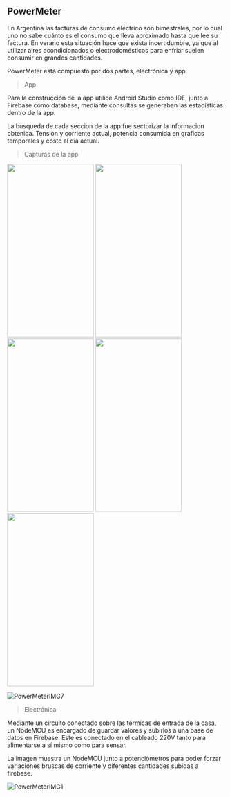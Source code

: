 
## PowerMeter

En Argentina las facturas de consumo eléctrico son bimestrales, por lo cual uno no sabe cuánto es el consumo que lleva aproximado hasta que lee su factura. En verano esta situación hace que exista incertidumbre, ya que al utilizar aires acondicionados o electrodomésticos para enfriar suelen consumir en grandes cantidades. 

PowerMeter está compuesto por dos partes, electrónica y app. 

> App 

Para la construcción de la app utilice Android Studio como IDE, junto a Firebase como database, mediante consultas se generaban las estadísticas dentro de la app.

La busqueda de cada seccion de la app fue sectorizar la informacion obtenida. Tension y corriente actual, potencia consumida en graficas temporales y costo al dia actual.

> Capturas de la app

<p float="left">
<img src="https://scontent.fros9-1.fna.fbcdn.net/v/t39.30808-6/269600828_10209803550841380_1296861305794778704_n.jpg?_nc_cat=108&ccb=1-5&_nc_sid=730e14&_nc_ohc=Hfg8bgnqBdQAX8N-ToJ&tn=h69wmpM9SRohpJgs&_nc_ht=scontent.fros9-1.fna&oh=00_AT8jaxNTZWbYGHj-kZ7CDIgCNcAiQTvKh0SZ7q9RuKGU8w&oe=62310453" data-canonical-src="https://scontent.fros9-1.fna.fbcdn.net/v/t39.30808-6/269600828_10209803550841380_1296861305794778704_n.jpg?_nc_cat=108&ccb=1-5&_nc_sid=730e14&_nc_ohc=Hfg8bgnqBdQAX8N-ToJ&tn=h69wmpM9SRohpJgs&_nc_ht=scontent.fros9-1.fna&oh=00_AT8jaxNTZWbYGHj-kZ7CDIgCNcAiQTvKh0SZ7q9RuKGU8w&oe=62310453" width="200" height="400" />

  <img src="https://scontent.fros2-1.fna.fbcdn.net/v/t39.30808-6/269600828_10209803550841380_1296861305794778704_n.jpg?_nc_cat=108&ccb=1-5&_nc_sid=730e14&_nc_ohc=K8ZK5uSdARIAX9IV8AQ&tn=QSDM3Ops55fQHkQT&_nc_ht=scontent.fros2-1.fna&oh=00_AT_69LPClxeJDogr5PuGPsyDaqgzVXvI0cvQ4Wprz5joog&oe=61D80713" data-canonical-src="https://scontent.fros2-1.fna.fbcdn.net/v/t39.30808-6/269600828_10209803550841380_1296861305794778704_n.jpg?_nc_cat=108&ccb=1-5&_nc_sid=730e14&_nc_ohc=K8ZK5uSdARIAX9IV8AQ&tn=QSDM3Ops55fQHkQT&_nc_ht=scontent.fros2-1.fna&oh=00_AT_69LPClxeJDogr5PuGPsyDaqgzVXvI0cvQ4Wprz5joog&oe=61D80713" width="200" height="400" />
  
  <img src="https://scontent.fros9-1.fna.fbcdn.net/v/t39.30808-6/270277274_10209803551161388_5546425450129861146_n.jpg?_nc_cat=110&ccb=1-5&_nc_sid=730e14&_nc_ohc=cGb5x2ErzFoAX-MKt2j&_nc_oc=AQmSnCGq-wfR-SE9ephWjoV4lCWYKmviAigRXKE3tGkwuKg-c6PZB0WR01QvsSHqJ04&_nc_ht=scontent.fros9-1.fna&oh=00_AT-7a23mS2aIKlmxQDct1TKigmI3I7vT-WbHEpNY56IszA&oe=62305DD1" data-canonical-src="https://scontent.fros9-1.fna.fbcdn.net/v/t39.30808-6/270277274_10209803551161388_5546425450129861146_n.jpg?_nc_cat=110&ccb=1-5&_nc_sid=730e14&_nc_ohc=cGb5x2ErzFoAX-MKt2j&_nc_oc=AQmSnCGq-wfR-SE9ephWjoV4lCWYKmviAigRXKE3tGkwuKg-c6PZB0WR01QvsSHqJ04&_nc_ht=scontent.fros9-1.fna&oh=00_AT-7a23mS2aIKlmxQDct1TKigmI3I7vT-WbHEpNY56IszA&oe=62305DD1" width="200" height="400" />

  <img src="https://scontent.fros9-2.fna.fbcdn.net/v/t39.30808-6/270337528_10209803550881381_7609065281288933050_n.jpg?_nc_cat=105&ccb=1-5&_nc_sid=730e14&_nc_ohc=tnRnzsRwhYYAX9ZCCr0&tn=h69wmpM9SRohpJgs&_nc_ht=scontent.fros9-2.fna&oh=00_AT_v9FGMEMCqOjYtUpV0r_9GHbJx282u5UBvXDZmSJpueA&oe=622FA9E5" data-canonical-src="https://scontent.fros9-2.fna.fbcdn.net/v/t39.30808-6/270337528_10209803550881381_7609065281288933050_n.jpg?_nc_cat=105&ccb=1-5&_nc_sid=730e14&_nc_ohc=tnRnzsRwhYYAX9ZCCr0&tn=h69wmpM9SRohpJgs&_nc_ht=scontent.fros9-2.fna&oh=00_AT_v9FGMEMCqOjYtUpV0r_9GHbJx282u5UBvXDZmSJpueA&oe=622FA9E5" width="200" height="400" />

  <img src="https://scontent.fros2-2.fna.fbcdn.net/v/t39.30808-6/270182571_10209803551761403_6215383156601789411_n.jpg?_nc_cat=110&ccb=1-5&_nc_sid=730e14&_nc_ohc=jlLTz9EpRSkAX-3Al3_&_nc_ht=scontent.fros2-2.fna&oh=00_AT_nhK-4ibSBxB00MWr-eG1-HLxC3AO7TlEWcVvSJ0X1AA&oe=61D712C5" data-canonical-src="https://scontent.fros2-2.fna.fbcdn.net/v/t39.30808-6/270182571_10209803551761403_6215383156601789411_n.jpg?_nc_cat=110&ccb=1-5&_nc_sid=730e14&_nc_ohc=jlLTz9EpRSkAX-3Al3_&_nc_ht=scontent.fros2-2.fna&oh=00_AT_nhK-4ibSBxB00MWr-eG1-HLxC3AO7TlEWcVvSJ0X1AA&oe=61D712C5" width="200" height="400" />
</p>

![PowerMeterIMG7](https://github.com/Martin-Ball/PowerMeter/blob/main/WhatsApp%20Video%202022-01-02%20at%2019.53.gif)


> Electrónica

Mediante un circuito conectado sobre las térmicas de entrada de la casa, un NodeMCU es encargado de guardar valores y subirlos a una base de datos en Firebase. Este es conectado en el cableado 220V tanto para alimentarse a sí mismo como para sensar. 

La imagen muestra un NodeMCU junto a potenciómetros para poder forzar variaciones bruscas de corriente y diferentes cantidades subidas a firebase.

![PowerMeterIMG1](https://scontent.fros2-2.fna.fbcdn.net/v/t39.30808-6/268420367_10209803313755453_215219928523005467_n.jpg?_nc_cat=110&ccb=1-5&_nc_sid=730e14&_nc_ohc=FO_1kuF6dPAAX_6MWR_&_nc_ht=scontent.fros2-2.fna&oh=00_AT8RhLbehXeBhFp6ySOkJ6OA_D3Ib9xzsUacVtueTG6EvA&oe=61D6291D)
